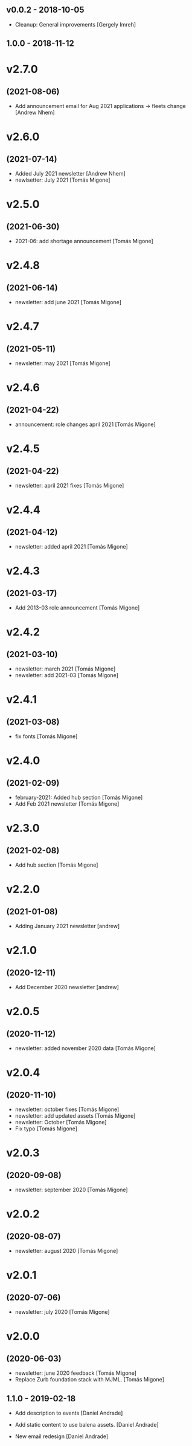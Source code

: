 ## v0.0.2 - 2018-10-05

* Cleanup: General improvements [Gergely Imreh]

## 1.0.0 - 2018-11-12

# v2.7.0
## (2021-08-06)

* Add announcement email for Aug 2021 applications -> fleets change [Andrew Nhem]

# v2.6.0
## (2021-07-14)

* Added July 2021 newsletter [Andrew Nhem]
* newlsetter: July 2021 [Tomás Migone]

# v2.5.0
## (2021-06-30)

* 2021-06: add shortage announcement [Tomás Migone]

# v2.4.8
## (2021-06-14)

* newsletter: add june 2021 [Tomás Migone]

# v2.4.7
## (2021-05-11)

* newsletter: may 2021 [Tomás Migone]

# v2.4.6
## (2021-04-22)

* announcement: role changes april 2021 [Tomás Migone]

# v2.4.5
## (2021-04-22)

* newsletter: april 2021 fixes [Tomás Migone]

# v2.4.4
## (2021-04-12)

* newsletter: added april 2021 [Tomás Migone]

# v2.4.3
## (2021-03-17)

* Add 2013-03 role announcement [Tomás Migone]

# v2.4.2
## (2021-03-10)

* newsletter: march 2021 [Tomás Migone]
* newsletter: add 2021-03 [Tomás Migone]

# v2.4.1
## (2021-03-08)

* fix fonts [Tomás Migone]

# v2.4.0
## (2021-02-09)

* february-2021: Added hub section [Tomás Migone]
* Add Feb 2021 newsletter [Tomás Migone]

# v2.3.0
## (2021-02-08)

* Add hub section [Tomás Migone]

# v2.2.0
## (2021-01-08)

* Adding January 2021 newsletter [andrew]

# v2.1.0
## (2020-12-11)

* Add December 2020 newsletter [andrew]

# v2.0.5
## (2020-11-12)

* newsletter: added november 2020 data [Tomás Migone]

# v2.0.4
## (2020-11-10)

* newsletter: october fixes [Tomás Migone]
* newsletter: add updated assets [Tomás Migone]
* newsletter: October [Tomás Migone]
* Fix typo [Tomás Migone]

# v2.0.3
## (2020-09-08)

* newsletter: september 2020 [Tomás Migone]

# v2.0.2
## (2020-08-07)

* newsletter: august 2020 [Tomás Migone]

# v2.0.1
## (2020-07-06)

* newsletter: july 2020 [Tomás Migone]

# v2.0.0
## (2020-06-03)

* newsletter: june 2020 feedback [Tomás Migone]
* Replace Zurb foundation stack with MJML. [Tomás Migone]

## 1.1.0 - 2019-02-18

* Add description to events [Daniel Andrade]
* Add static content to use balena assets. [Daniel Andrade]

* New email redesign [Daniel Andrade]

